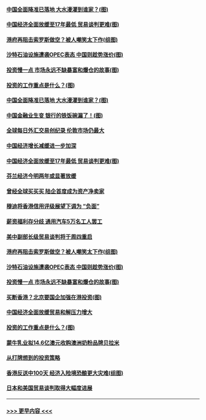 #### [中国全面降准已落地 大水漫灌到谁家？(图)](../pages/p5/907688.md?t=09180144) 
#### [中国经济全面放缓至17年最低 贸易谈判更难(图)](../pages/p5/907648.md?t=09180144) 
#### [港府再阻击索罗斯做空？被人嘲笑太下作(组图)](../pages/p5/907637.md?t=09180144) 
#### [沙特石油设施遭袭OPEC表态 中国则趁势涨价(图)](../pages/p5/907570.md?t=09180144) 
#### [投资慢一点 市场永远不缺暴富和爆仓的故事(图)](../pages/p5/907564.md?t=09180144) 
#### [投资的工作重点是什么？(图)](../pages/p5/907561.md?t=09180144) 
#### [中国全面降准已落地 大水漫灌到谁家？(图)](../pages/p5/907688.md?t=09180144) 
#### [中国金融业生变 银行的铁饭碗漏了！(图)](../pages/p5/907683.md?t=09180144) 
#### [全球每日外汇交易创纪录 伦敦市场仍最大](../pages/p5/907685.md?t=09180144) 
#### [中国经济增长减缓进一步加深](../pages/p5/907649.md?t=09180144) 
#### [中国经济全面放缓至17年最低 贸易谈判更难(图)](../pages/p5/907648.md?t=09180144) 
#### [芬兰经济今明两年或显著放缓](../pages/p5/907643.md?t=09180144) 
#### [曾经全球买买买 陆企首度成为资产净卖家](../pages/p5/907641.md?t=09180144) 
#### [穆迪将香港信用评级展望下调为 “负面”](../pages/p5/907640.md?t=09180144) 
#### [薪资福利存分歧 通用汽车5万名工人罢工](../pages/p5/907639.md?t=09180144) 
#### [美中副部长级贸易谈判将于周四重启](../pages/p5/907638.md?t=09180144) 
#### [港府再阻击索罗斯做空？被人嘲笑太下作(组图)](../pages/p5/907637.md?t=09180144) 
#### [沙特石油设施遭袭OPEC表态 中国则趁势涨价(图)](../pages/p5/907570.md?t=09180144) 
#### [投资慢一点 市场永远不缺暴富和爆仓的故事(图)](../pages/p5/907564.md?t=09180144) 
#### [买断香港？北京要国企加强在港投资(图)](../pages/p5/907582.md?t=09180144) 
#### [中国经济全面放缓贸易和解压力增大](../pages/p5/907579.md?t=09180144) 
#### [投资的工作重点是什么？(图)](../pages/p5/907561.md?t=09180144) 
#### [蒙牛乳业拟14.6亿澳元收购澳洲奶粉品牌贝拉米](../pages/p5/907571.md?t=09180144) 
#### [从打牌想到的投资策略](../pages/p5/907563.md?t=09180144) 
#### [香港反送中100天 经济入险境恐酿更大灾难(组图)](../pages/p5/907533.md?t=09180144) 
#### [日本和美国贸易谈判取得大幅度进展](../pages/p5/907527.md?t=09180144) 

----
#### [ >>> 更早内容 <<< ](../indexes/p5-earlier.md)
